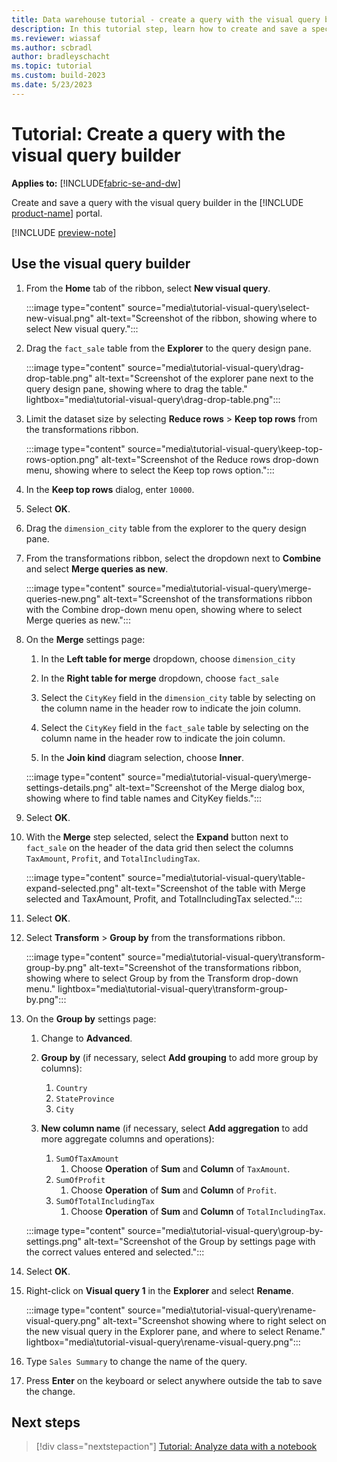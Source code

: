 ```yaml
---
title: Data warehouse tutorial - create a query with the visual query builder
description: In this tutorial step, learn how to create and save a specific query with the visual query builder.
ms.reviewer: wiassaf
ms.author: scbradl
author: bradleyschacht
ms.topic: tutorial
ms.custom: build-2023
ms.date: 5/23/2023
---
```


# Tutorial: Create a query with the visual query builder

**Applies to:** [!INCLUDE[fabric-se-and-dw](includes/applies-to-version/fabric-se-and-dw.md)]

Create and save a query with the visual query builder in the [!INCLUDE [product-name](../includes/product-name.md)] portal.

[!INCLUDE [preview-note](../includes/preview-note.md)]

## Use the visual query builder

1. From the **Home** tab of the ribbon, select **New visual query**.

   :::image type="content" source="media\tutorial-visual-query\select-new-visual.png" alt-text="Screenshot of the ribbon, showing where to select New visual query.":::

1. Drag the `fact_sale` table from the **Explorer** to the query design pane.

   :::image type="content" source="media\tutorial-visual-query\drag-drop-table.png" alt-text="Screenshot of the explorer pane next to the query design pane, showing where to drag the table." lightbox="media\tutorial-visual-query\drag-drop-table.png":::

1. Limit the dataset size by selecting **Reduce rows** > **Keep top rows** from the transformations ribbon.

   :::image type="content" source="media\tutorial-visual-query\keep-top-rows-option.png" alt-text="Screenshot of the Reduce rows drop-down menu, showing where to select the Keep top rows option.":::

1. In the **Keep top rows** dialog, enter `10000`.

1. Select **OK**.

1. Drag the `dimension_city` table from the explorer to the query design pane.

1. From the transformations ribbon, select the dropdown next to **Combine** and select **Merge queries as new**.

   :::image type="content" source="media\tutorial-visual-query\merge-queries-new.png" alt-text="Screenshot of the transformations ribbon with the Combine drop-down menu open, showing where to select Merge queries as new.":::

1. On the **Merge** settings page:

   1. In the **Left table for merge** dropdown, choose `dimension_city`

   1. In the **Right table for merge** dropdown, choose `fact_sale`

   1. Select the `CityKey` field in the `dimension_city` table by selecting on the column name in the header row to indicate the join column.

   1. Select the `CityKey` field in the `fact_sale` table by selecting on the column name in the header row to indicate the join column.

   1. In the **Join kind** diagram selection, choose **Inner**.

   :::image type="content" source="media\tutorial-visual-query\merge-settings-details.png" alt-text="Screenshot of the Merge dialog box, showing where to find table names and CityKey fields.":::

1. Select **OK**.

1. With the **Merge** step selected, select the **Expand** button next to `fact_sale` on the header of the data grid then select the columns `TaxAmount`, `Profit`, and `TotalIncludingTax`.

   :::image type="content" source="media\tutorial-visual-query\table-expand-selected.png" alt-text="Screenshot of the table with Merge selected and TaxAmount, Profit, and TotalIncludingTax selected.":::

1. Select **OK**.

1. Select **Transform** > **Group by** from the transformations ribbon.

   :::image type="content" source="media\tutorial-visual-query\transform-group-by.png" alt-text="Screenshot of the transformations ribbon, showing where to select Group by from the Transform drop-down menu." lightbox="media\tutorial-visual-query\transform-group-by.png":::

1. On the **Group by** settings page:

   1. Change to **Advanced**.

   1. **Group by** (if necessary, select **Add grouping** to add more group by columns):
       1. `Country`
       1. `StateProvince`
       1. `City`

   1. **New column name** (if necessary, select **Add aggregation** to add more aggregate columns and operations):
       1. `SumOfTaxAmount` 
           1. Choose **Operation** of **Sum** and **Column** of `TaxAmount`.
       1. `SumOfProfit` 
           1. Choose **Operation** of **Sum** and **Column** of `Profit`.
       1. `SumOfTotalIncludingTax` 
           1. Choose **Operation** of **Sum** and **Column** of `TotalIncludingTax`.

   :::image type="content" source="media\tutorial-visual-query\group-by-settings.png" alt-text="Screenshot of the Group by settings page with the correct values entered and selected.":::

1. Select **OK**.

1. Right-click on **Visual query 1** in the **Explorer** and select **Rename**.

   :::image type="content" source="media\tutorial-visual-query\rename-visual-query.png" alt-text="Screenshot showing where to right select on the new visual query in the Explorer pane, and where to select Rename." lightbox="media\tutorial-visual-query\rename-visual-query.png":::

1. Type `Sales Summary` to change the name of the query.

1. Press **Enter** on the keyboard or select anywhere outside the tab to save the change.

## Next steps

> [!div class="nextstepaction"]
> [Tutorial: Analyze data with a notebook](tutorial-analyze-data-notebook.md)

